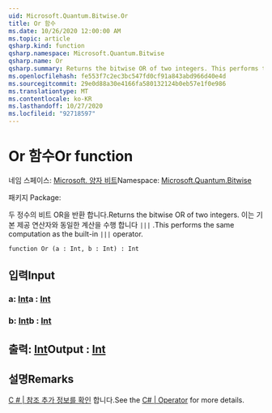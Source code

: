 ```yaml
---
uid: Microsoft.Quantum.Bitwise.Or
title: Or 함수
ms.date: 10/26/2020 12:00:00 AM
ms.topic: article
qsharp.kind: function
qsharp.namespace: Microsoft.Quantum.Bitwise
qsharp.name: Or
qsharp.summary: Returns the bitwise OR of two integers. This performs the same computation as the built-in `|||` operator.
ms.openlocfilehash: fe553f7c2ec3bc547fd0cf91a843abd966d40e4d
ms.sourcegitcommit: 29e0d88a30e4166fa580132124b0eb57e1f0e986
ms.translationtype: MT
ms.contentlocale: ko-KR
ms.lasthandoff: 10/27/2020
ms.locfileid: "92718597"
---
```

# <a name="or-function"></a><span data-ttu-id="74944-102">Or 함수</span><span class="sxs-lookup"><span data-stu-id="74944-102">Or function</span></span>

<span data-ttu-id="74944-103">네임 스페이스: [Microsoft. 양자 비트](xref:Microsoft.Quantum.Bitwise)</span><span class="sxs-lookup"><span data-stu-id="74944-103">Namespace: [Microsoft.Quantum.Bitwise](xref:Microsoft.Quantum.Bitwise)</span></span>

<span data-ttu-id="74944-104">패키지 [](https://nuget.org/packages/)</span><span class="sxs-lookup"><span data-stu-id="74944-104">Package: [](https://nuget.org/packages/)</span></span>


<span data-ttu-id="74944-105">두 정수의 비트 OR을 반환 합니다.</span><span class="sxs-lookup"><span data-stu-id="74944-105">Returns the bitwise OR of two integers.</span></span>
<span data-ttu-id="74944-106">이는 기본 제공 연산자와 동일한 계산을 수행 합니다 `|||` .</span><span class="sxs-lookup"><span data-stu-id="74944-106">This performs the same computation as the built-in `|||` operator.</span></span>

```qsharp
function Or (a : Int, b : Int) : Int
```


## <a name="input"></a><span data-ttu-id="74944-107">입력</span><span class="sxs-lookup"><span data-stu-id="74944-107">Input</span></span>

### <a name="a--int"></a><span data-ttu-id="74944-108">a: [Int](xref:microsoft.quantum.lang-ref.int)</span><span class="sxs-lookup"><span data-stu-id="74944-108">a : [Int](xref:microsoft.quantum.lang-ref.int)</span></span>




### <a name="b--int"></a><span data-ttu-id="74944-109">b: [Int](xref:microsoft.quantum.lang-ref.int)</span><span class="sxs-lookup"><span data-stu-id="74944-109">b : [Int](xref:microsoft.quantum.lang-ref.int)</span></span>





## <a name="output--int"></a><span data-ttu-id="74944-110">출력: [Int](xref:microsoft.quantum.lang-ref.int)</span><span class="sxs-lookup"><span data-stu-id="74944-110">Output : [Int](xref:microsoft.quantum.lang-ref.int)</span></span>



## <a name="remarks"></a><span data-ttu-id="74944-111">설명</span><span class="sxs-lookup"><span data-stu-id="74944-111">Remarks</span></span>

<span data-ttu-id="74944-112">[C # | 참조 추가 정보를 확인](https://docs.microsoft.com/dotnet/csharp/language-reference/operators/or-operator) 합니다.</span><span class="sxs-lookup"><span data-stu-id="74944-112">See the [C# | Operator](https://docs.microsoft.com/dotnet/csharp/language-reference/operators/or-operator) for more details.</span></span>